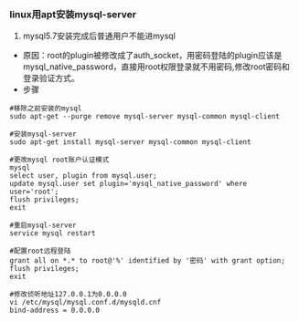 ### linux用apt安装mysql-server
1. mysql5.7安装完成后普通用户不能进mysql
* 原因：root的plugin被修改成了auth_socket，用密码登陆的plugin应该是mysql_native_password，直接用root权限登录就不用密码,修改root密码和登录验证方式。
* 步骤
```
#移除之前安装的mysql
sudo apt-get --purge remove mysql-server mysql-common mysql-client

#安装mysql-server
sudo apt-get install mysql-server mysql-common mysql-client

#更改mysql root账户认证模式
mysql
select user, plugin from mysql.user;
update mysql.user set plugin='mysql_native_password' where user='root';
flush privileges;
exit

#重启mysql-server
service mysql restart

#配置root远程登陆
grant all on *.* to root@'%' identified by '密码' with grant option;
flush privileges;
exit

#修改侦听地址127.0.0.1为0.0.0.0
vi /etc/mysql/mysql.conf.d/mysqld.cnf
bind-address = 0.0.0.0
```
